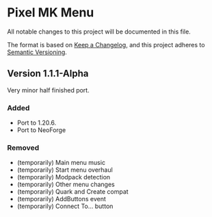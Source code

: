 # Pixel MK Menu

All notable changes to this project will be documented in this file.

The format is based on [Keep a Changelog](https://keepachangelog.com/en/1.1.0/),
and this project adheres to [Semantic Versioning](https://semver.org/spec/v2.0.0.html).

## Version 1.1.1-Alpha

Very minor half finished port.

### Added

- Port to 1.20.6.
- Port to NeoForge

### Removed

- (temporarily) Main menu music
- (temporarily) Start menu overhaul
- (temporarily) Modpack detection
- (temporarily) Other menu changes
- (temporarily) Quark and Create compat
- (temporarily) AddButtons event
- (temporarily) Connect To... button

